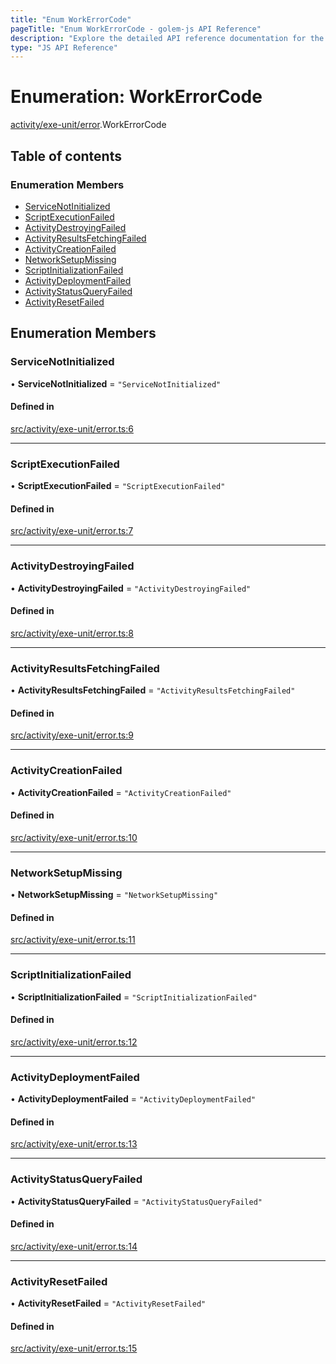 ```yaml
---
title: "Enum WorkErrorCode"
pageTitle: "Enum WorkErrorCode - golem-js API Reference"
description: "Explore the detailed API reference documentation for the Enum WorkErrorCode within the golem-js SDK for the Golem Network."
type: "JS API Reference"
---
```

# Enumeration: WorkErrorCode

[activity/exe-unit/error](../modules/activity_exe_unit_error).WorkErrorCode

## Table of contents

### Enumeration Members

- [ServiceNotInitialized](activity_exe_unit_error.WorkErrorCode#servicenotinitialized)
- [ScriptExecutionFailed](activity_exe_unit_error.WorkErrorCode#scriptexecutionfailed)
- [ActivityDestroyingFailed](activity_exe_unit_error.WorkErrorCode#activitydestroyingfailed)
- [ActivityResultsFetchingFailed](activity_exe_unit_error.WorkErrorCode#activityresultsfetchingfailed)
- [ActivityCreationFailed](activity_exe_unit_error.WorkErrorCode#activitycreationfailed)
- [NetworkSetupMissing](activity_exe_unit_error.WorkErrorCode#networksetupmissing)
- [ScriptInitializationFailed](activity_exe_unit_error.WorkErrorCode#scriptinitializationfailed)
- [ActivityDeploymentFailed](activity_exe_unit_error.WorkErrorCode#activitydeploymentfailed)
- [ActivityStatusQueryFailed](activity_exe_unit_error.WorkErrorCode#activitystatusqueryfailed)
- [ActivityResetFailed](activity_exe_unit_error.WorkErrorCode#activityresetfailed)

## Enumeration Members

### ServiceNotInitialized

• **ServiceNotInitialized** = ``"ServiceNotInitialized"``

#### Defined in

[src/activity/exe-unit/error.ts:6](https://github.com/golemfactory/golem-js/blob/ed1cf1df/src/activity/exe-unit/error.ts#L6)

___

### ScriptExecutionFailed

• **ScriptExecutionFailed** = ``"ScriptExecutionFailed"``

#### Defined in

[src/activity/exe-unit/error.ts:7](https://github.com/golemfactory/golem-js/blob/ed1cf1df/src/activity/exe-unit/error.ts#L7)

___

### ActivityDestroyingFailed

• **ActivityDestroyingFailed** = ``"ActivityDestroyingFailed"``

#### Defined in

[src/activity/exe-unit/error.ts:8](https://github.com/golemfactory/golem-js/blob/ed1cf1df/src/activity/exe-unit/error.ts#L8)

___

### ActivityResultsFetchingFailed

• **ActivityResultsFetchingFailed** = ``"ActivityResultsFetchingFailed"``

#### Defined in

[src/activity/exe-unit/error.ts:9](https://github.com/golemfactory/golem-js/blob/ed1cf1df/src/activity/exe-unit/error.ts#L9)

___

### ActivityCreationFailed

• **ActivityCreationFailed** = ``"ActivityCreationFailed"``

#### Defined in

[src/activity/exe-unit/error.ts:10](https://github.com/golemfactory/golem-js/blob/ed1cf1df/src/activity/exe-unit/error.ts#L10)

___

### NetworkSetupMissing

• **NetworkSetupMissing** = ``"NetworkSetupMissing"``

#### Defined in

[src/activity/exe-unit/error.ts:11](https://github.com/golemfactory/golem-js/blob/ed1cf1df/src/activity/exe-unit/error.ts#L11)

___

### ScriptInitializationFailed

• **ScriptInitializationFailed** = ``"ScriptInitializationFailed"``

#### Defined in

[src/activity/exe-unit/error.ts:12](https://github.com/golemfactory/golem-js/blob/ed1cf1df/src/activity/exe-unit/error.ts#L12)

___

### ActivityDeploymentFailed

• **ActivityDeploymentFailed** = ``"ActivityDeploymentFailed"``

#### Defined in

[src/activity/exe-unit/error.ts:13](https://github.com/golemfactory/golem-js/blob/ed1cf1df/src/activity/exe-unit/error.ts#L13)

___

### ActivityStatusQueryFailed

• **ActivityStatusQueryFailed** = ``"ActivityStatusQueryFailed"``

#### Defined in

[src/activity/exe-unit/error.ts:14](https://github.com/golemfactory/golem-js/blob/ed1cf1df/src/activity/exe-unit/error.ts#L14)

___

### ActivityResetFailed

• **ActivityResetFailed** = ``"ActivityResetFailed"``

#### Defined in

[src/activity/exe-unit/error.ts:15](https://github.com/golemfactory/golem-js/blob/ed1cf1df/src/activity/exe-unit/error.ts#L15)
